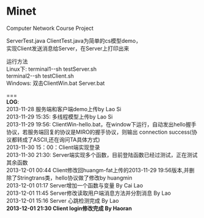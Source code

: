 Minet
===

Computer Network Course Project  
  


ServerTest.java  ClientTest.java为简单的cs模型demo，  
实现Client发送消息给Server，在Server上打印出来  

运行方法  
Linux下: terminal1--sh testServer.sh  
         terminal2--sh testClient.sh  
Windows: 双击ClientWin.bat Server.bat  

  
===  
  **LOG**:  
 2013-11-28 服务端和客户端demo上传by Lao Si   
 2013-11-29 15:35: 多线程模型上传by Lao Si  
 2013-11-29 19:56: ClientWin-hello.bat，在window下运行，自动发出hello握手协议，若服务端回复的协议是MIRO的握手协议，则输出 connection success(协议都转成了ASCII,还在询问TA具体方式)  
 2013-11-30 15：00：Client端实现登录  
 2013-11-30 21:30: Server端实现多个函数，目前登陆函数已经过测试，正在测试其余函数  
 2013-12-01 00:44 Client修改回huangm-fat上传的2013-11-29 19:56版本,并删除了Stringtrans类，hello协议做了修改by huangmin  
 2013-12-01 01:17 Server增加一个函数与变量 By Cai Lao  
 2013-12-01 11:45 Server修改读取用户端消息方法并分割消息 By Lao  
 2013-12-01 15:16 Server 心跳检测完成  By Lao  
 **2013-12-01 21:30 Client login修改完成 By Haoran**  